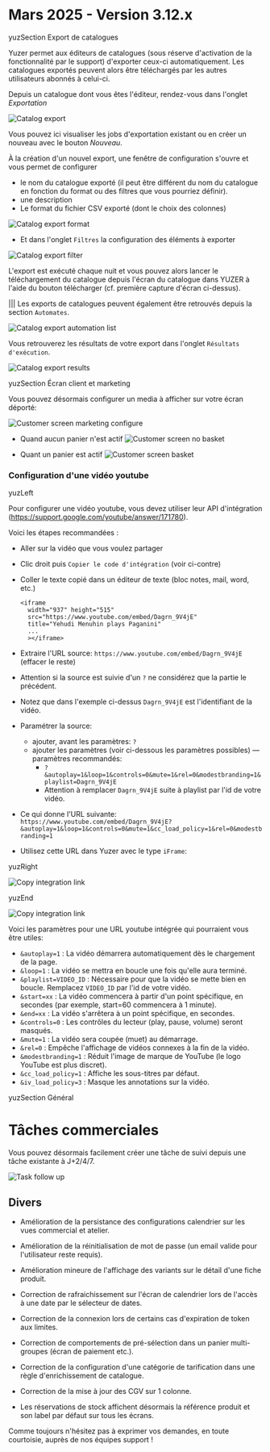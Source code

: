 # Mars 2025 - Version 3.12.x

yuzSection Export de catalogues

Yuzer permet aux éditeurs de catalogues (sous réserve d'activation de la fonctionnalité par le support) d'exporter ceux-ci automatiquement. Les catalogues exportés peuvent alors être téléchargés par les autres utilisateurs abonnés à celui-ci.

Depuis un catalogue dont vous êtes l'éditeur, rendez-vous dans l'onglet _Exportation_

![Catalog export](https://raw.githubusercontent.com/yuzer-software/release-notes/master/release-notes/3.12.0/catalog-export-catalog.webp?w=100%)

Vous pouvez ici visualiser les jobs d'exportation existant ou en créer un nouveau avec le bouton _Nouveau_.

À la création d'un nouvel export, une fenêtre de configuration s'ouvre et vous permet de configurer

- le nom du catalogue exporté (il peut être différent du nom du catalogue en fonction du format ou des filtres que vous pourriez définir).
- une description
- Le format du fichier CSV exporté (dont le choix des colonnes)

![Catalog export format](https://raw.githubusercontent.com/yuzer-software/release-notes/master/release-notes/3.12.0/catalog-export-modal-format.webp?w=800px)

- Et dans l'onglet `Filtres` la configuration des éléments à exporter

![Catalog export filter](https://raw.githubusercontent.com/yuzer-software/release-notes/master/release-notes/3.12.0/catalog-export-modal-filter.webp?w=800px)

L'export est exécuté chaque nuit et vous pouvez alors lancer le téléchargement du catalogue depuis l'écran du catalogue dans YUZER à l'aide du bouton télécharger (cf. première capture d'écran ci-dessus).

||| Les exports de catalogues peuvent également être retrouvés depuis la section `Automates`.

![Catalog export automation list](https://raw.githubusercontent.com/yuzer-software/release-notes/master/release-notes/3.12.0/catalog-export-automation.webp?w=100%)

Vous retrouverez les résultats de votre export dans l'onglet `Résultats d'exécution`.

![Catalog export results](https://raw.githubusercontent.com/yuzer-software/release-notes/master/release-notes/3.12.0/catalog-export-results.webp?w=100%)

yuzSection Écran client et marketing

Vous pouvez désormais configurer un media à afficher sur votre écran déporté:

![Customer screen marketing configure](https://raw.githubusercontent.com/yuzer-software/release-notes/master/release-notes/3.12.0/cust-screen-marketing.webp?w=100%)

- Quand aucun panier n'est actif
  ![Customer screen no basket](https://raw.githubusercontent.com/yuzer-software/release-notes/master/release-notes/3.12.0/marketing-nobasket.webp?w=100%)

- Quant un panier est actif
  ![Customer screen basket](https://raw.githubusercontent.com/yuzer-software/release-notes/master/release-notes/3.12.0/marketing-basket.webp?w=100%)

### Configuration d'une vidéo youtube

yuzLeft

Pour configurer une vidéo youtube, vous devez utiliser leur API d'intégration (https://support.google.com/youtube/answer/171780).

Voici les étapes recommandées :

- Aller sur la vidéo que vous voulez partager
- Clic droit puis `Copier le code d'intégration` (voir ci-contre)
- Coller le texte copié dans un éditeur de texte (bloc notes, mail, word, etc.)

  ```
  <iframe
    width="937" height="515"
    src="https://www.youtube.com/embed/Dagrn_9V4jE"
    title="Yehudi Menuhin plays Paganini"
    ...
    ></iframe>
  ```

- Extraire l'URL source: `https://www.youtube.com/embed/Dagrn_9V4jE` (effacer le reste)
- Attention si la source est suivie d'un `?` ne considérez que la partie le précédent.
- Notez que dans l'exemple ci-dessus `Dagrn_9V4jE` est l'identifiant de la vidéo.
- Paramétrer la source:
  - ajouter, avant les paramètres: `?`
  - ajouter les paramètres (voir ci-dessous les paramètres possibles) — paramètres recommandés:
    - `?&autoplay=1&loop=1&controls=0&mute=1&rel=0&modestbranding=1&playlist=Dagrn_9V4jE`
    - Attention à remplacer `Dagrn_9V4jE` suite à playlist par l'id de votre vidéo.
- Ce qui donne l'URL suivante:
  `https://www.youtube.com/embed/Dagrn_9V4jE?&autoplay=1&loop=1&controls=0&mute=1&cc_load_policy=1&rel=0&modestbranding=1`
- Utilisez cette URL dans Yuzer avec le type `iFrame`:

yuzRight

![Copy integration link](https://raw.githubusercontent.com/yuzer-software/release-notes/master/release-notes/3.12.0/marketing-youtube-config.webp?w=400px)

yuzEnd

![Copy integration link](https://raw.githubusercontent.com/yuzer-software/release-notes/master/release-notes/3.12.0/marketing-youtube-in-yuzer.webp?w=800px)

Voici les paramètres pour une URL youtube intégrée qui pourraient vous être utiles:

- `&autoplay=1` : La vidéo démarrera automatiquement dès le chargement de la page.
- `&loop=1` : La vidéo se mettra en boucle une fois qu'elle aura terminé.
- `&playlist=VIDEO_ID` : Nécessaire pour que la vidéo se mette bien en boucle. Remplacez `VIDEO_ID` par l'id de votre vidéo.
- `&start=xx` : La vidéo commencera à partir d'un point spécifique, en secondes (par exemple, start=60 commencera à 1 minute).
- `&end=xx` : La vidéo s'arrêtera à un point spécifique, en secondes.
- `&controls=0` : Les contrôles du lecteur (play, pause, volume) seront masqués.
- `&mute=1` : La vidéo sera coupée (muet) au démarrage.
- `&rel=0` : Empêche l'affichage de vidéos connexes à la fin de la vidéo.
- `&modestbranding=1` : Réduit l'image de marque de YouTube (le logo YouTube est plus discret).
- `&cc_load_policy=1` : Affiche les sous-titres par défaut.
- `&iv_load_policy=3` : Masque les annotations sur la vidéo.

yuzSection Général

# Tâches commerciales

Vous pouvez désormais facilement créer une tâche de suivi depuis une tâche existante à J+2/4/7.

![Task follow up](https://raw.githubusercontent.com/yuzer-software/release-notes/master/release-notes/3.12.0/task-follow-up.webp?w=100%)

## Divers

- Amélioration de la persistance des configurations calendrier sur les vues commercial et atelier.
- Amélioration de la réinitialisation de mot de passe (un email valide pour l'utilisateur reste requis).
- Amélioration mineure de l'affichage des variants sur le détail d'une fiche produit.

- Correction de rafraichissement sur l'écran de calendrier lors de l'accès à une date par le sélecteur de dates.
- Correction de la connexion lors de certains cas d'expiration de token aux limites.
- Correction de comportements de pré-sélection dans un panier multi-groupes (écran de paiement etc.).
- Correction de la configuration d'une catégorie de tarification dans une règle d'enrichissement de catalogue.
- Correction de la mise à jour des CGV sur 1 colonne.
- Les réservations de stock affichent désormais la référence produit et son label par défaut sur tous les écrans.

Comme toujours n'hésitez pas à exprimer vos demandes, en toute courtoisie, auprès de nos équipes support !
